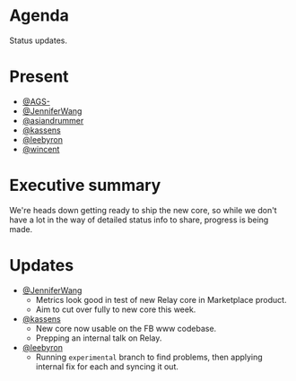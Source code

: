 # Agenda

Status updates.

# Present

- [@AGS-](https://github.com/AGS-)
- [@JenniferWang](https://github.com/JenniferWang)
- [@asiandrummer](https://github.com/asiandrummer)
- [@kassens](https://github.com/kassens)
- [@leebyron](https://github.com/leebyron)
- [@wincent](https://github.com/wincent)

# Executive summary

We're heads down getting ready to ship the new core, so while we don't have a lot in the way of detailed status info to share, progress is being made.

# Updates

- [@JenniferWang](https://github.com/JenniferWang)
  - Metrics look good in test of new Relay core in Marketplace product.
  - Aim to cut over fully to new core this week.
- [@kassens](https://github.com/kassens)
  - New core now usable on the FB www codebase.
  - Prepping an internal talk on Relay.
- [@leebyron](https://github.com/leebyron)
  - Running `experimental` branch to find problems, then applying internal fix for each and syncing it out.
